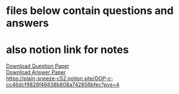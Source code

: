 # files below contain questions and answers 
# also notion link for notes

[Download Question Paper](https://github.com/yeswaraditya/CPP/files/13553967/Internal-exam-paper-print1.pdf)  
[Download Answer Paper](https://github.com/yeswaraditya/CPP/files/13553970/c%2B%2B_external_answers.pdf) </br>
https://plain-sneeze-c52.notion.site/OOP-c-cc46dcf9828f46838b808a742856bfec?pvs=4


